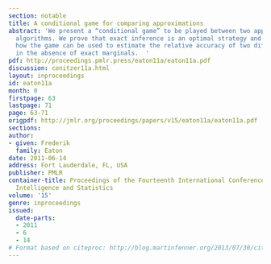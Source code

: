 ```yaml
---
section: notable
title: A conditional game for comparing approximations
abstract: 'We present a “conditional game” to be played between two approximate inference
  algorithms. We prove that exact inference is an optimal strategy and demonstrate
  how the game can be used to estimate the relative accuracy of two different approximations
  in the absence of exact marginals.  '
pdf: http://proceedings.pmlr.press/eaton11a/eaton11a.pdf
discussion: conitzer11a.html
layout: inproceedings
id: eaton11a
month: 0
firstpage: 63
lastpage: 71
page: 63-71
origpdf: http://jmlr.org/proceedings/papers/v15/eaton11a/eaton11a.pdf
sections: 
author:
- given: Frederik
  family: Eaton
date: 2011-06-14
address: Fort Lauderdale, FL, USA
publisher: PMLR
container-title: Proceedings of the Fourteenth International Conference on Artificial
  Intelligence and Statistics
volume: '15'
genre: inproceedings
issued:
  date-parts:
  - 2011
  - 6
  - 14
# Format based on citeproc: http://blog.martinfenner.org/2013/07/30/citeproc-yaml-for-bibliographies/
---
```

